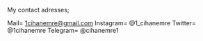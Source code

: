 My contact adresses;

Mail=   1cihanemre@gmail.com
Instagram=  @1_cihanemre
Twitter= @1cihanemre
Telegram= @cihanemre1
